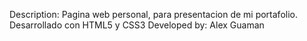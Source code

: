 Description: Pagina web personal, para presentacion de mi portafolio. 
Desarrollado con HTML5 y CSS3
Developed by: Alex Guaman